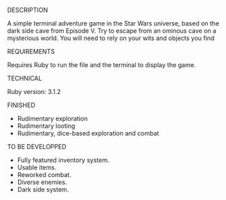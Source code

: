 DESCRIPTION

A simple terminal adventure game in the Star Wars universe, based on the dark side cave from Episode V. Try to escape from an ominous cave on a mysterious world. You will need to rely on your wits and objects you find

REQUIREMENTS

Requires Ruby to run the file and the terminal to display the game.

TECHNICAL

Ruby version: 3.1.2

FINISHED

- Rudimentary exploration
- Rudimentary looting
- Rudimentary, dice-based exploration and combat

TO BE DEVELOPPED

- Fully featured inventory system.
- Usable items.
- Reworked combat.
- Diverse enemies.
- Dark side system.
